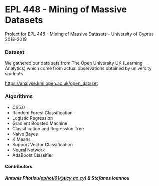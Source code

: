 # EPL 448 - Mining of Massive Datasets
Project for EPL 448 - Mining of Massive Datasets - University of Cyprus 2018-2019



### Dataset
We gathered our data sets from The Open University UK (Learning Analytics)
which come from actual observations obtained by university students.

https://analyse.kmi.open.ac.uk/open_dataset

### Algorithms

* CS5.0
* Random Forest Classification
* Logistic Regression
* Gradient Boosted Machine
* Classification and Regression Tree
* Naive Bayes
* K Means
* Support Vector Classification 
* Neural Network
* AdaBoost Classifier





#### Contributors 
##### Antonis Photiou(aphoti01@ucy.ac.cy) & Stefanos Ioannou

